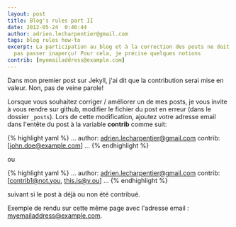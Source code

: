 ```yaml
---
layout: post
title: Blog's rules part II
date: 2012-05-24  0:46:44
author: adrien.lecharpentier@gmail.com
tags: blog rules how-to
excerpt: La participation au blog et à la correction des posts ne doit
  pas passer inaperçu! Pour cela, je précise quelques notions
contrib: [myemailaddress@example.com]
---
```


Dans mon premier post sur Jekyll, j'ai dit que la contribution serai 
mise en valeur. Non, pas de veine parole!

Lorsque vous souhaitez corriger / améliorer un de mes posts, je vous
invite à vous rendre sur github, modifier le fichier du post en erreur
(dans le dossier `_posts`). Lors de cette modification, ajoutez votre 
adresse email dans l'entête du post à la variable **contrib** comme 
suit:

{% highlight yaml %}
...
author: adrien.lecharpentier@gmail.com
contrib: [john.doe@example.com]
...
{% endhighlight %}

ou 

{% highlight yaml %}
...
author: adrien.lecharpentier@gmail.com
contrib: [contrib1@not.you, this.is@y.ou]
...
{% endhighlight %}

suivant si le post à déjà ou non été contribué.

Exemple de rendu sur cette même page avec l'adresse email : 
myemailaddress@example.com.
